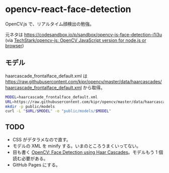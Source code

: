 # opencv-react-face-detection

OpenCV.js で、リアルタイム顔検出の勉強。

元ネタは
<https://codesandbox.io/p/sandbox/opencv-js-face-detection-i1i3u>
(via [TechStark/opencv-js: OpenCV JavaScript version for node.js or browser](https://github.com/TechStark/opencv-js))

## モデル

haarcascade_frontalface_default.xml は
<https://raw.githubusercontent.com/kipr/opencv/master/data/haarcascades/haarcascade_frontalface_default.xml>
から取得。

```sh
MODEL=haarcascade_frontalface_default.xml
URL=https://raw.githubusercontent.com/kipr/opencv/master/data/haarcascades
mkdir -p public/models
curl -L "$URL/$MODEL" -o "public/models/$MODEL"
```

## TODO

- CSS がデタラメなので直す。
- モデルの XML を minify する。いまのところうまくいってない。
- 目も書く [OpenCV: Face Detection using Haar Cascades](https://docs.opencv.org/4.x/d2/d99/tutorial_js_face_detection.html)。モデルもう 1 個読む必要がある。
- GitHub Pages にする。
